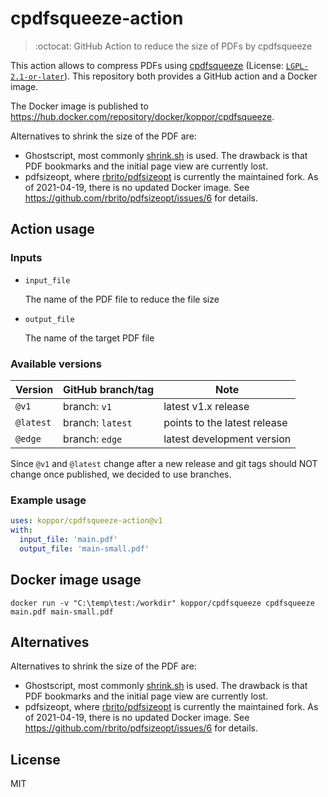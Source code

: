 # cpdfsqueeze-action

> :octocat: GitHub Action to reduce the size of PDFs by cpdfsqueeze

This action allows to compress PDFs using [cpdfsqueeze](https://github.com/johnwhitington/cpdfsqueeze)
(License: [`LGPL-2.1-or-later`](https://tldrlegal.com/license/gnu-lesser-general-public-license-v2.1-(lgpl-2.1))).
This repository both provides a GitHub action and a Docker image.

The Docker image is published to <https://hub.docker.com/repository/docker/koppor/cpdfsqueeze>.

Alternatives to shrink the size of the PDF are:

- Ghostscript, most commonly [shrink.sh](http://www.alfredklomp.com/programming/shrinkpdf/) is used.
  The drawback is that PDF bookmarks and the initial page view are currently lost.
- pdfsizeopt, where [rbrito/pdfsizeopt](https://github.com/rbrito/pdfsizeopt) is currently the maintained fork.
  As of 2021-04-19, there is no updated Docker image.
  See <https://github.com/rbrito/pdfsizeopt/issues/6> for details.

## Action usage

### Inputs

* `input_file`

    The name of the PDF file to reduce the file size

* `output_file`

    The name of the target PDF file

### Available versions

| Version | GitHub branch/tag | Note |
| -- | -- | -- |
| `@v1` | branch: `v1` | latest v1.x release |
| `@latest` | branch: `latest` | points to the latest release |
| `@edge` | branch: `edge`| latest development version |

Since `@v1` and `@latest` change after a new release and git tags should NOT change once published, we decided to use branches.

### Example usage

```yaml
uses: koppor/cpdfsqueeze-action@v1
with:
  input_file: 'main.pdf'
  output_file: 'main-small.pdf'
```

## Docker image usage

```terminal
docker run -v "C:\temp\test:/workdir" koppor/cpdfsqueeze cpdfsqueeze main.pdf main-small.pdf
```

## Alternatives

Alternatives to shrink the size of the PDF are:

- Ghostscript, most commonly [shrink.sh](http://www.alfredklomp.com/programming/shrinkpdf/) is used.
  The drawback is that PDF bookmarks and the initial page view are currently lost.
- pdfsizeopt, where [rbrito/pdfsizeopt](https://github.com/rbrito/pdfsizeopt) is currently the maintained fork.
  As of 2021-04-19, there is no updated Docker image.
  See <https://github.com/rbrito/pdfsizeopt/issues/6> for details.

## License

MIT
